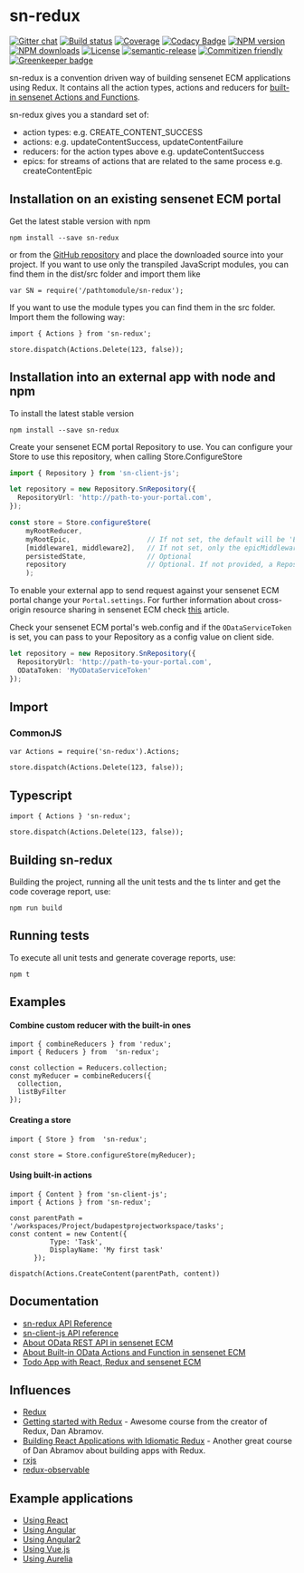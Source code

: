 # sn-redux

[![Gitter chat](https://img.shields.io/gitter/room/SenseNet/sn-redux.svg?style=flat)](https://gitter.im/SenseNet/sn-redux)
[![Build status](https://img.shields.io/travis/SenseNet/sn-redux.svg?style=flat)](https://travis-ci.org/SenseNet/sn-redux)
[![Coverage](https://img.shields.io/codecov/c/github/SenseNet/sn-redux.svg?style=flat)](https://codecov.io/gh/SenseNet/sn-redux)
[![Codacy Badge](https://api.codacy.com/project/badge/Grade/ca48bc7efa8549f091aa598e17ccc742)](https://www.codacy.com/app/herflis33/sn-redux?utm_source=github.com&amp;utm_medium=referral&amp;utm_content=SenseNet/sn-redux&amp;utm_campaign=Badge_Grade)
[![NPM version](https://img.shields.io/npm/v/sn-redux.svg?style=flat)](https://www.npmjs.com/package/sn-redux)
[![NPM downloads](https://img.shields.io/npm/dt/sn-redux.svg?style=flat)](https://www.npmjs.com/package/sn-redux)
[![License](https://img.shields.io/github/license/SenseNet/sn-redux.svg?style=flat)](https://github.com/SenseNet/sn-redux/LICENSE.txt)
[![semantic-release](https://img.shields.io/badge/%20%20%F0%9F%93%A6%F0%9F%9A%80-semantic--release-e10079.svg?style=flat)](https://github.com/semantic-release/semantic-release)
[![Commitizen friendly](https://img.shields.io/badge/commitizen-friendly-brightgreen.svg?style=flat)](http://commitizen.github.io/cz-cli/)
[![Greenkeeper badge](https://badges.greenkeeper.io/SenseNet/sn-redux.svg)](https://greenkeeper.io/)

sn-redux is a convention driven way of building sensenet ECM applications using Redux. It contains all the action types, actions and reducers for [built-in sensenet Actions 
and Functions](http://wiki.sensenet.com/Built-in_OData_actions_and_functions).

sn-redux gives you a standard set of:

* action types: e.g. CREATE_CONTENT_SUCCESS
* actions: e.g. updateContentSuccess, updateContentFailure
* reducers: for the action types above e.g. updateContentSuccess
* epics: for streams of actions that are related to the same process e.g. createContentEpic

## Installation on an existing sensenet ECM portal

Get the latest stable version with npm

```
npm install --save sn-redux
```

or from the [GitHub repository](https://github.com/SenseNet/sn-redux) and place the downloaded source into your project. If you want to use only the transpiled JavaScript
modules, you can find them in the dist/src folder and import them like

```
var SN = require('/pathtomodule/sn-redux');
```

If you want to use the module types you can find them in the src folder. Import them the following way:

```
import { Actions } from 'sn-redux';

store.dispatch(Actions.Delete(123, false));
```

## Installation into an external app with node and npm

To install the latest stable version

```
npm install --save sn-redux
```

Create your sensenet ECM portal Repository to use. You can configure your Store to use this repository, when calling Store.ConfigureStore

```ts
import { Repository } from 'sn-client-js';

let repository = new Repository.SnRepository({
  RepositoryUrl: 'http://path-to-your-portal.com',
});

const store = Store.configureStore(
    myRootReducer,
    myRootEpic,                   // If not set, the default will be 'Epics.rootEpic'
    [middleware1, middleware2],   // If not set, only the epicMiddleware will be used
    persistedState,               // Optional
    repository                    // Optional. If not provided, a Repository with default values will be used
    );


```

To enable your external app to send request against your sensenet ECM portal change your ```Portal.settings```. For further information about cross-origin resource sharing in sensenet ECM check [this](http://wiki.sensenet.com/Cross-origin_resource_sharing#Origin_check) article.

Check your sensenet ECM portal's web.config and if the ```ODataServiceToken``` is set, you can pass to your Repository as a config value on client side.

```ts
let repository = new Repository.SnRepository({
  RepositoryUrl: 'http://path-to-your-portal.com',
  ODataToken: 'MyODataServiceToken'
});
```

## Import

### CommonJS

```
var Actions = require('sn-redux').Actions;

store.dispatch(Actions.Delete(123, false));
```

## Typescript

```
import { Actions } 'sn-redux';

store.dispatch(Actions.Delete(123, false));
```

## Building sn-redux

Building the project, running all the unit tests and the ts linter and get the code coverage report, use:

```
npm run build
```

## Running tests

To execute all unit tests and generate coverage reports, use:

```
npm t
```


## Examples

#### Combine custom reducer with the built-in ones

```
import { combineReducers } from 'redux';
import { Reducers } from  'sn-redux';

const collection = Reducers.collection;
const myReducer = combineReducers({
  collection,
  listByFilter
});

```

#### Creating a store

```
import { Store } from  'sn-redux';

const store = Store.configureStore(myReducer);
```

#### Using built-in actions

```
import { Content } from 'sn-client-js';
import { Actions } from 'sn-redux';

const parentPath = '/workspaces/Project/budapestprojectworkspace/tasks';
const content = new Content({
          Type: 'Task',
          DisplayName: 'My first task'
      });

dispatch(Actions.CreateContent(parentPath, content))
```

## Documentation

* [sn-redux API Reference](http://www.sensenet.com/documentation/sn-redux/index.html)
* [sn-client-js API reference](http://www.sensenet.com/documentation/sn-client-js/index.html)
* [About OData REST API in sensenet ECM](http://wiki.sensenet.com/OData_REST_API)
* [About Built-in OData Actions and Function in sensenet ECM](http://wiki.sensenet.com/Built-in_OData_actions_and_functions)
* [Todo App with React, Redux and sensenet ECM](http://www.sensenet.com/documentation/sn-react-todoapp/index.html)

## Influences

* [Redux](http://redux.js.org/)
* [Getting started with Redux](https://egghead.io/courses/getting-started-with-redux) - Awesome course from the creator of Redux, Dan Abramov.
* [Building React Applications with Idiomatic Redux](https://egghead.io/courses/building-react-applications-with-idiomatic-redux) - Another great course of Dan Abramov about building apps with Redux.
* [rxjs](http://reactivex.io/rxjs/)
* [redux-observable](https://redux-observable.js.org/)

## Example applications
* [Using React](https://github.com/SenseNet/sn-react-redux-todo-app)
* [Using Angular](https://github.com/blaskodaniel/sn-angular-redux-todo-app)
* [Using Angular2](https://github.com/SenseNet/sn-angular2-redux-todo-app)
* [Using Vue.js](https://github.com/SenseNet/sn-vue-redux-todo-app)
* [Using Aurelia](https://github.com/B3zo0/sn7-aurelia-redux-todo-app)
